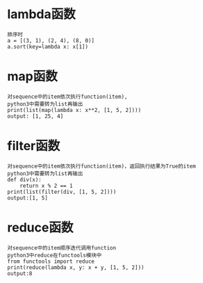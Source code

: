 # lambda函数
    排序时
    a = [(3, 1), (2, 4), (8, 0)]
    a.sort(key=lambda x: x[1])

# map函数
    对sequence中的item依次执行function(item),
    python3中需要转为list再输出
    print(list(map(lambda x: x**2, [1, 5, 2])))
    output: [1, 25, 4]

# filter函数
    对sequence中的item依次执行function(item)，返回执行结果为True的item
    python3中需要转为list再输出
    def div(x):
        return x % 2 == 1
    print(list(filter(div, [1, 5, 2])))
    output:[1, 5]

# reduce函数
    对sequence中的item顺序迭代调用function
    python3中reduce在functools模块中
    from functools import reduce
    print(reduce(lambda x, y: x + y, [1, 5, 2]))
    output:8